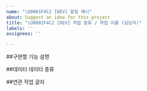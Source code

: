 ```yaml
---
name: "\U0001F4C2 [DEV] 할일 예시"
about: Suggest an idea for this project
title: "\U0001F4C2 [DEV] 작업 분류 / 작업 이름 (담당자)"
labels: ''
assignees: ''

---
```


##구현할 기능
설명

##데이터
데이터 종류

##연관 작업
글자
